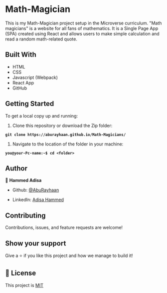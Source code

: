 # Math-Magician

This is my Math-Magician project setup in the Microverse curriculum. "Math magicians" is a website for all fans of mathematics. It is a Single Page App (SPA) created using React and allows users to make simple calculation and read a random math-related quote.

## Built With

- HTML
- CSS
- Javascript (Webpack)
- React App
- GitHub

## Getting Started

To get a local copy up and running:

1. Clone this repository or download the Zip folder:

**``git clone https://aburayhaan.github.io/Math-Magicians/``**

1. Navigate to the location of the folder in your machine:

**``you@your-Pc-name:~$ cd <folder>``**

## Author

👤 **Hammed Adisa**

- Github: [@AbuRayhaan](https://github.com/AbuRayhaan)

- LinkedIn: [Adisa Hammed](https://www.linkedin.com/in/hammed-adisa-b4378372/)

## Contributing

Contributions, issues, and feature requests are welcome!

## Show your support

Give a ⭐ if you like this project and how we manage to build it!

## 📝 License

This project is [MIT](https://github.com/AbuRayhaan/Math-Magicians/blob/main/LICENSE)
